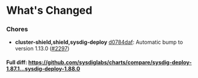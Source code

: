 # What's Changed

### Chores
- **cluster-shield,shield,sysdig-deploy** [d0784daf](https://github.com/sysdiglabs/charts/commit/d0784dafa3ec6651de22632232cfd0f5e9547c4b): Automatic bump to version 1.13.0 ([#2297](https://github.com/sysdiglabs/charts/issues/2297))
#### Full diff: https://github.com/sysdiglabs/charts/compare/sysdig-deploy-1.87.1...sysdig-deploy-1.88.0
